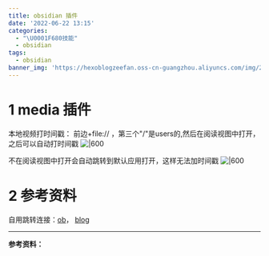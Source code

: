 ```yaml
---
title: obsidian 插件
date: '2022-06-22 13:15'
categories:
  - "\U0001F680技能"
  - obsidian
tags:
  - obsidian
banner_img: 'https://hexoblogzeefan.oss-cn-guangzhou.aliyuncs.com/img/202206200917436.jpg'
---
```



# 1 media 插件
本地视频打时间戳：
前边+file:// ，第三个"/"是users的,然后在阅读视图中打开，之后可以自动打时间戳
![|600](https://hexoblogzeefan.oss-cn-guangzhou.aliyuncs.com/img/202206221318976.png)

不在阅读视图中打开会自动跳转到默认应用打开，这样无法加时间戳
![|600](https://hexoblogzeefan.oss-cn-guangzhou.aliyuncs.com/img/202206221319732.png)

# 2 参考资料
自用跳转连接：[ob]()， [blog]()





















---
**参考资料：**

